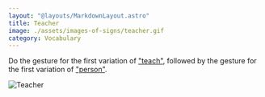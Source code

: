 ```yaml
---
layout: "@layouts/MarkdownLayout.astro"
title: Teacher
image: ./assets/images-of-signs/teacher.gif
category: Vocabulary
---
```


Do the gesture for the first variation of ["teach"](./teach#variation-1),
followed by the gesture for
the first variation of ["person"](./person#variation-1).

![Teacher](@signs/teacher.gif)
